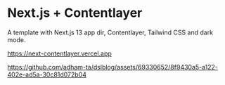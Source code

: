 # Next.js + Contentlayer

A template with Next.js 13 app dir, Contentlayer, Tailwind CSS and dark mode.

https://next-contentlayer.vercel.app


https://github.com/adham-ta/dslblog/assets/69330652/8f9430a5-a122-402e-ad5a-30c81d072b04
